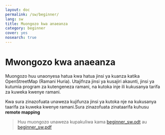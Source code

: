 ```yaml
---
layout: doc
permalink: /sw/beginner/
lang: sw
title: Muongozo kwa anaeanza
category: beginner
cover: yes
nosearch: true
---
```


Mwongozo kwa anaeanza
=====================

Muongozo huu unaonyesa hatua kwa hatua jinsi ya kuanza katika OpenStreetMap (Ramani Huria). Utajifnza jinsi ya kusajiri akaunti, jinsi ya kutumia program za kutengeneza ramani, na kutoka inje ili kukusanya tarifa za kuweka kwenye ramani.

Kwa sura zinazofuata unaweza kujifunza jinsi ya kutoka nje na kukusanya taarifa za kuweka kwenye ramani.Sura zinazofuata zinataarifa kuhusu **remote mapping**  

> Huu muongozo unaweza kupakuliwa kama  [beginner_sw.odt](/files/beginner_sw.odt) au [beginner_sw.pdf](/files/beginner_sw.pdf) 


